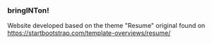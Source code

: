 <h3>bringINTon!</h3>

Website developed based on the theme "Resume" original found on https://startbootstrap.com/template-overviews/resume/
